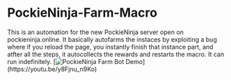 # PockieNinja-Farm-Macro
This is an automation for the new PockieNinja server open on pockieninja.online. It basically autofarms the instaces by exploiting a bug where if you reload the page, you instantly finish that instance part, and atfter all the steps, it autocollects the rewards and restarts the macro. It can run indefinitely.
[![PockieNinja Farm Bot Demo]([https://github.com/HeiwaRyuu/PockieNinja-Farm-Macro/assets/43082973/23267a55-e437-4c24-8142-728a1e4a8dc2](https://imgur.com/gallery/uo4h1UX)https://imgur.com/gallery/uo4h1UX)](https://youtu.be/y8Fjnu_n9Ko)
